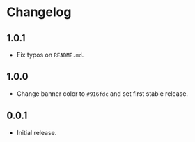 # Changelog

## 1.0.1

- Fix typos on `README.md`.

## 1.0.0

- Change banner color to `#916fdc` and set first stable release.

## 0.0.1

- Initial release.
